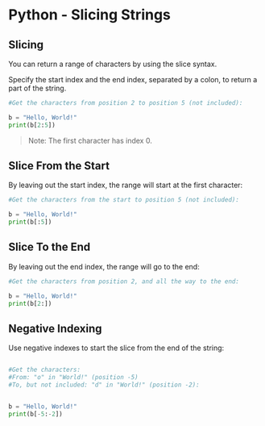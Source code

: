# Python - Slicing Strings

## Slicing
You can return a range of characters by using the slice syntax.

Specify the start index and the end index, separated by a colon, to return a part of the string.

```python
#Get the characters from position 2 to position 5 (not included):

b = "Hello, World!"
print(b[2:5])
```
> Note: The first character has index 0.

## Slice From the Start
By leaving out the start index, the range will start at the first character:

```python
#Get the characters from the start to position 5 (not included):

b = "Hello, World!"
print(b[:5])
```

## Slice To the End
By leaving out the end index, the range will go to the end:

```python
#Get the characters from position 2, and all the way to the end:

b = "Hello, World!"
print(b[2:])
```

## Negative Indexing
Use negative indexes to start the slice from the end of the string:

```python

#Get the characters:
#From: "o" in "World!" (position -5)
#To, but not included: "d" in "World!" (position -2):


b = "Hello, World!"
print(b[-5:-2])
```
